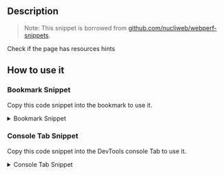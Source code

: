 ## Description

> Note: 
> This snippet is borrowed from [github.com/nucliweb/webperf-snippets](https://github.com/nucliweb/webperf-snippets/blob/main/README.md#resources-hints).

Check if the page has resources hints

## How to use it

<!-- START-HOW_TO[] -->




### Bookmark Snippet

Copy this code snippet into the bookmark to use it.



<details>

<summary>Bookmark Snippet</summary>


```javascript

javascript:(() => {var rels = [
    "preload",
    "prefetch",
    "preconnect",
    "dns-prefetch",
    "preconnect dns-prefetch",
    "prerender",
    "modulepreload",
];
rels.forEach(function (element) {
    var linkElements = document.querySelectorAll("link[rel=\"".concat(element, "\"]"));
    var dot = linkElements.length > 0 ? "🟩" : "🟥";
    console.log("".concat(dot, " ").concat(element));
    linkElements.forEach(function (el) { return console.log(el); });
});
)()
``` 




</details>




### Console Tab Snippet

Copy this code snippet into the DevTools console Tab to use it.



<details>

<summary>Console Tab Snippet</summary>


```javascript

var rels = [
    "preload",
    "prefetch",
    "preconnect",
    "dns-prefetch",
    "preconnect dns-prefetch",
    "prerender",
    "modulepreload",
];
rels.forEach(function (element) {
    var linkElements = document.querySelectorAll("link[rel=\"".concat(element, "\"]"));
    var dot = linkElements.length > 0 ? "🟩" : "🟥";
    console.log("".concat(dot, " ").concat(element));
    linkElements.forEach(function (el) { return console.log(el); });
});

``` 




</details>




<!-- END-HOW_TO -->












